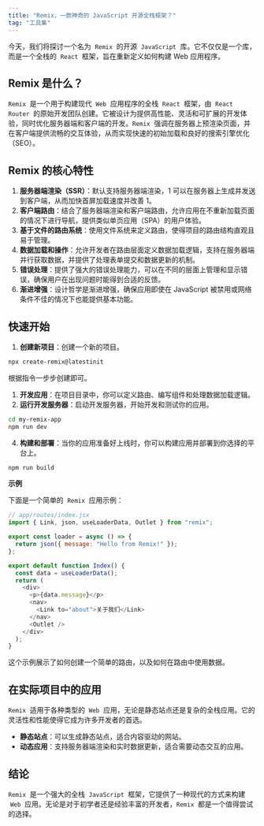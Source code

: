 ```yaml
---
title: "Remix，一款神奇的 JavaScript 开源全栈框架？"
tag: "工具集"
---
```


今天，我们将探讨一个名为  `Remix`  的开源  `JavaScript`  库。它不仅仅是一个库，而是一个全栈的  `React`  框架，旨在重新定义如何构建 Web 应用程序。

## Remix 是什么？

`Remix`  是一个用于构建现代  `Web`  应用程序的全栈  `React`  框架，由  `React Router`  的原始开发团队创建。它被设计为提供高性能、灵活和可扩展的开发体验，同时优化服务器端和客户端的开发。`Remix`  强调在服务器上预渲染页面，并在客户端提供流畅的交互体验，从而实现快速的初始加载和良好的搜索引擎优化（SEO）。

## Remix 的核心特性

1. **服务器端渲染（SSR）**：默认支持服务器端渲染，1 可以在服务器上生成并发送到客户端，从而加快首屏加载速度并改善 1。
2. **客户端路由**：结合了服务器端渲染和客户端路由，允许应用在不重新加载页面的情况下进行导航，提供类似单页应用（SPA）的用户体验。
3. **基于文件的路由系统**：使用文件系统来定义路由，使得项目的路由结构直观且易于管理。
4. **数据加载和操作**：允许开发者在路由层面定义数据加载逻辑，支持在服务器端并行获取数据，并提供了处理表单提交和数据更新的机制。
5. **错误处理**：提供了强大的错误处理能力，可以在不同的层面上管理和显示错误，确保用户在出现问题时能得到合适的反馈。
6. **渐进增强**：设计哲学是渐进增强，确保应用即使在 JavaScript 被禁用或网络条件不佳的情况下也能提供基本功能。

## 快速开始

1. **创建新项目**：创建一个新的项目。

```sh
npx create-remix@latestinit
```

根据指令一步步创建即可。

1. **开发应用**：在项目目录中，你可以定义路由、编写组件和处理数据加载逻辑。
2. **运行开发服务器**：启动开发服务器，开始开发和测试你的应用。

```sh
cd my-remix-app
npm run dev
```

4. **构建和部署**：当你的应用准备好上线时，你可以构建应用并部署到你选择的平台上。

```sh
npm run build
```

**示例**

下面是一个简单的  `Remix`  应用示例：

```js
// app/routes/index.jsx
import { Link, json, useLoaderData, Outlet } from "remix";

export const loader = async () => {
  return json({ message: "Hello from Remix!" });
};

export default function Index() {
  const data = useLoaderData();
  return (
    <div>
      <p>{data.message}</p>
      <nav>
        <Link to="about">关于我们</Link>
      </nav>
      <Outlet />
    </div>
  );
}
```

这个示例展示了如何创建一个简单的路由，以及如何在路由中使用数据。

## 在实际项目中的应用

`Remix`  适用于各种类型的  `Web`  应用，无论是静态站点还是复杂的全栈应用。它的灵活性和性能使得它成为许多开发者的首选。

- **静态站点**：可以生成静态站点，适合内容驱动的网站。
- **动态应用**：支持服务器端渲染和实时数据更新，适合需要动态交互的应用。

## 结论

`Remix`  是一个强大的全栈  `JavaScript`  框架，它提供了一种现代的方式来构建  `Web`  应用。无论是对于初学者还是经验丰富的开发者，`Remix`  都是一个值得尝试的选择。
